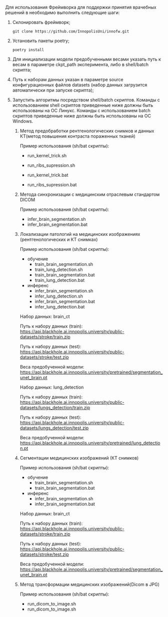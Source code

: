 Для использования Фреймворка для поддержки принятия врачебных решений в необходимо выполнить следующие шаги:
1.	Склонировать фреймворк;
    
    ```git clone https://github.com/InnopolisUni/innofw.git```

2.	Установить пакеты poetry;

    ```poetry install```

3.	Для инициализации модели предобученными весами указать путь к весам в параметре ckpt_path эксперимента, либо в shell/batch скрипта;

4.	Путь к наборам данных указан в параметре source конфигурационных файлов datasets (набор данных загрузится автоматически при запуске скрипта);
5.	Запустить алгоритмы посредством shell/batch скриптов.
Команды с использованием shell скриптов приведенные ниже должны быть использованы на ОС Линукс.
Команды с использованием batch скриптов приведенные ниже должны быть использованы на ОС Windows.
    1.	Метод предобработки рентгенологических снимков и данных КТ(метод повышения контраста пораженных тканей)

        Пример использования (sh/bat скрипты):
        -	run_kernel_trick.sh
        -	run_ribs_supression.sh

        -	run_kernel_trick.bat
        -	run_ribs_supression.bat


        

    2.	Метода синхронизации с медицинским отраслевым стандартом DICOM

        Пример использования (sh/bat скрипты):
        -	infer_brain_segmentation.sh
        -	infer_brain_segmentation.bat

    3.	Локализации патологий на медицинских изображениях (рентгенологических и КТ снимках)

        Пример использования (sh/bat скрипты):
        -	обучение
            -	train_brain_segmentation.sh
            -	train_lung_detection.sh
            -	train_brain_segmentation.bat
            -	train_lung_detection.bat
        -	инференс
            -	infer_brain_segmentation.sh
            -	infer_lung_detection.sh
            -	infer_brain_segmentation.bat
            -	infer_lung_detection.bat

        Набор данных: brain_ct

        Путь к набору данных (train): https://api.blackhole.ai.innopolis.university/public-datasets/stroke/train.zip

        Путь к набору данных (test): https://api.blackhole.ai.innopolis.university/public-datasets/stroke/test.zip

        Веса предобученной модели: https://api.blackhole.ai.innopolis.university/pretrained/segmentation_unet_brain.pt

        Набор данных: lung_detection

        Путь к набору данных (train): https://api.blackhole.ai.innopolis.university/public-datasets/lungs_detection/train.zip

        Путь к набору данных (test): https://api.blackhole.ai.innopolis.university/public-datasets/lungs_detection/test.zip

        Веса предобученной модели: https://api.blackhole.ai.innopolis.university/pretrained/lung_detection.pt

    4.	Cегментации медицинских изображений (КТ снимков)

        Пример использования (sh/bat скрипты):
        -	обучение
            -	train_brain_segmentation.sh
            -	train_brain_segmentation.bat
        -	инференс
            -	infer_brain_segmentation.sh
            -	infer_brain_segmentation.bat

        Набор данных: brain_ct

        Путь к набору данных (train): https://api.blackhole.ai.innopolis.university/public-datasets/stroke/train.zip

        Путь к набору данных (test): https://api.blackhole.ai.innopolis.university/public-datasets/stroke/test.zip

        Веса предобученной модели: https://api.blackhole.ai.innopolis.university/pretrained/segmentation_unet_brain.pt

    5.	Метод трансформации медицинских изображений(Dicom в JPG)

        Пример использования (sh/bat скрипты):
        -	run_dicom_to_image.sh
        -	run_dicom_to_image.sh
